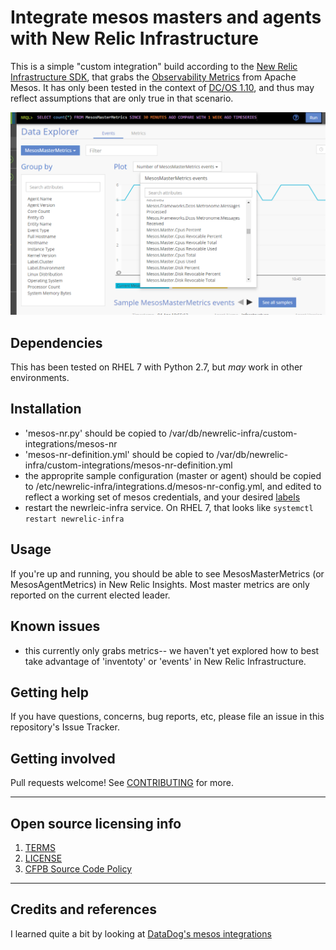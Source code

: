 # Integrate mesos masters and agents with New Relic Infrastructure

This is a simple "custom integration" build according to the [New Relic Infrastructure SDK](https://docs.newrelic.com/docs/integrations/integrations-sdk), that grabs the [Observability Metrics](http://mesos.apache.org/documentation/latest/monitoring/) from Apache Mesos. It has only been tested in the context of [DC/OS 1.10](https://docs.mesosphere.com/1.10/monitoring/performance-monitoring/), and thus may reflect assumptions that are only true in that scenario.

![](https://raw.githubusercontent.com/cfpb/mesos-nr-infrastructure/master/screenshot.png)


## Dependencies

This has been tested on RHEL 7 with Python 2.7, but *may* work in other environments. 

## Installation

- 'mesos-nr.py' should be copied to /var/db/newrelic-infra/custom-integrations/mesos-nr
- 'mesos-nr-definition.yml' should be copied to /var/db/newrelic-infra/custom-integrations/mesos-nr-definition.yml
- the approprite sample configuration (master or agent) should be copied to /etc/newrelic-infra/integrations.d/mesos-nr-config.yml, and edited to reflect a working set of mesos credentials, and your desired [labels](https://docs.newrelic.com/docs/integrations/integrations-sdk/file-specifications/integration-configuration-file-specifications)
- restart the newrleic-infra service. On RHEL 7, that looks like `systemctl restart newrelic-infra`


## Usage

If you're up and running, you should be able to see MesosMasterMetrics (or MesosAgentMetrics) in New Relic Insights. Most master metrics are only reported on the current elected leader.


## Known issues

- this currently only grabs metrics-- we haven't yet explored how to best take advantage of 'inventoty' or 'events' in New Relic Infrastructure.

## Getting help

If you have questions, concerns, bug reports, etc, please file an issue in this repository's Issue Tracker.

## Getting involved

Pull requests welcome! See [CONTRIBUTING](CONTRIBUTING.md) for more.


----

## Open source licensing info
1. [TERMS](TERMS.md)
2. [LICENSE](LICENSE)
3. [CFPB Source Code Policy](https://github.com/cfpb/source-code-policy/)


----

## Credits and references

I learned quite a bit by looking at [DataDog's mesos integrations](https://github.com/DataDog/integrations-core/tree/master/mesos_master/datadog_checks)
